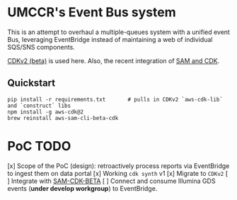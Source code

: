 # UMCCR's Event Bus system

This is an attempt to overhaul a multiple-queues system with a unified event Bus, leveraging EventBridge instead of maintaining a web of individual SQS/SNS components.

[CDKv2 (beta)][cdkv2-beta] is used here. Also, the recent integration of [SAM and CDK][sam-cdk].

## Quickstart

```
pip install -r requirements.txt       # pulls in CDKv2 `aws-cdk-lib` and `construct` libs
npm install -g aws-cdk@2
brew reinstall aws-sam-cli-beta-cdk
```

# PoC TODO

[x] Scope of the PoC (design): retroactively process reports via EventBridge to ingest them on data portal
[x] Working `cdk synth` v1
[x] Migrate to `CDKv2` 
[ ] Integrate with [SAM-CDK-BETA][sam-cdk]
[ ] Connect and consume Illumina GDS events (**under develop workgroup**) to EventBridge.

[cdkv2-beta]: https://aws.amazon.com/blogs/developer/announcing-aws-cloud-development-kit-v2-developer-preview/
[sam-cdk]: https://aws.amazon.com/blogs/compute/better-together-aws-sam-and-aws-cdk/
